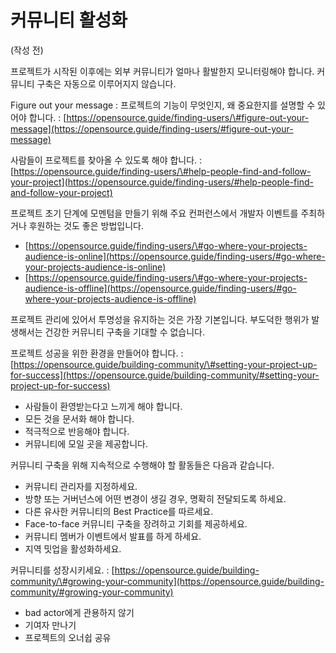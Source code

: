 # 커뮤니티 활성화

\(작성 전\)



프로젝트가 시작된 이후에는 외부 커뮤니티가 얼마나 활발한지 모니터링해야 합니다. 커뮤니티 구축은 자동으로 이루어지지 않습니다.

Figure out your message : 프로젝트의 기능이 무엇인지, 왜 중요한지를 설명할 수 있어야 합니다. : [https://opensource.guide/finding-users/\#figure-out-your-message](https://opensource.guide/finding-users/#figure-out-your-message)

사람들이 프로젝트를 찾아올 수 있도록 해야 합니다. : [https://opensource.guide/finding-users/\#help-people-find-and-follow-your-project](https://opensource.guide/finding-users/#help-people-find-and-follow-your-project)

프로젝트 초기 단계에 모멘텀을 만들기 위해 주요 컨퍼런스에서 개발자 이벤트를 주최하거나 후원하는 것도 좋은 방법입니다. 

* [https://opensource.guide/finding-users/\#go-where-your-projects-audience-is-online](https://opensource.guide/finding-users/#go-where-your-projects-audience-is-online)
* [https://opensource.guide/finding-users/\#go-where-your-projects-audience-is-offline](https://opensource.guide/finding-users/#go-where-your-projects-audience-is-offline)

프로젝트 관리에 있어서 투명성을 유지하는 것은 가장 기본입니다. 부도덕한 행위가 발생해서는 건강한 커뮤니티 구축을 기대할 수 없습니다. 

프로젝트 성공을 위한 환경을 만들어야 합니다. : [https://opensource.guide/building-community/\#setting-your-project-up-for-success](https://opensource.guide/building-community/#setting-your-project-up-for-success)

* 사람들이 환영받는다고 느끼게 해야 합니다.
* 모든 것을 문서화 해야 합니다. 
* 적극적으로 반응해야 합니다. 
* 커뮤니티에 모일 곳을 제공합니다.

커뮤니티 구축을 위해 지속적으로 수행해야 할 활동들은 다음과 같습니다. 

* 커뮤니티 관리자를 지정하세요.
* 방향 또는 거버넌스에 어떤 변경이 생길 경우, 명확히 전달되도록 하세요.
* 다른 유사한 커뮤니티의 Best Practice를 따르세요.
* Face-to-face 커뮤니티 구축을 장려하고 기회를 제공하세요. 
* 커뮤니티 멤버가 이벤트에서 발표를 하게 하세요. 
* 지역 밋업을 활성화하세요. 

커뮤니티를 성장시키세요. : [https://opensource.guide/building-community/\#growing-your-community](https://opensource.guide/building-community/#growing-your-community)

* bad actor에게 관용하지 않기
* 기여자 만나기
* 프로젝트의 오너쉽 공유

